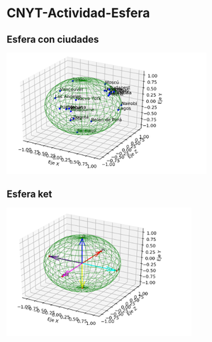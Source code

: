 # CNYT-Actividad-Esfera

## Esfera con ciudades

![imgen1](https://github.com/fernando-b15/Cnyt-lab1/blob/master/esfera1.PNG)

## Esfera ket

![imgen2](https://github.com/fernando-b15/Cnyt-lab1/blob/master/esfera2.PNG)
